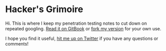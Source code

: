 # Hacker's Grimoire

Hi. This is where I keep my penetration testing notes to cut down on repeated googling. [Read it on GitBook](https://vulp3cula.gitbook.io/hackers-grimoire/) or [fork my version](https://github.com/vulp3cula/hackers-grimoire) for your own use.

I hope you find it useful, [hit me up on Twitter](https://twitter.com/hizeena) if you have any questions or comments!

